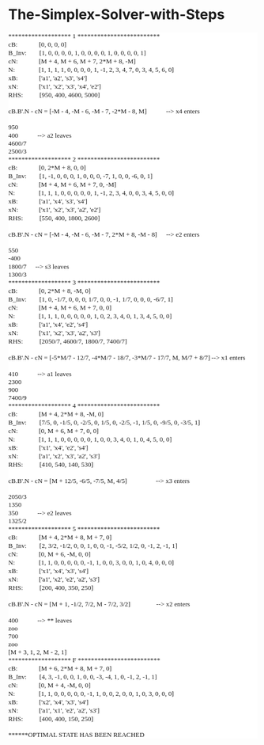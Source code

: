 # The-Simplex-Solver-with-Steps

<p style="margin-top:0pt; margin-bottom:0pt; text-align:left; font-size:10pt; background-color:#ffffff;"><span style="font-family:'var(--jp-code-font-family)';">******************* 1 *************************</span></p><p style="margin-top:0pt; margin-bottom:0pt; text-align:left; font-size:10pt; background-color:#ffffff;"><span style="font-family:'var(--jp-code-font-family)';">cB:</span><span style="width:32.64pt; display:inline-block;">&nbsp;</span><span style="font-family:'var(--jp-code-font-family)';">[0, 0, 0, 0]</span></p><p style="margin-top:0pt; margin-bottom:0pt; text-align:left; font-size:10pt; background-color:#ffffff;"><span style="font-family:'var(--jp-code-font-family)';">B_Inv:</span><span style="width:19.48pt; display:inline-block;">&nbsp;</span><span style="font-family:'var(--jp-code-font-family)';">[1, 0, 0, 0, 0, 1, 0, 0, 0, 0, 1, 0, 0, 0, 0, 1]</span></p><p style="margin-top:0pt; margin-bottom:0pt; text-align:left; font-size:10pt; background-color:#ffffff;"><span style="font-family:'var(--jp-code-font-family)';">cN:</span><span style="width:31.95pt; display:inline-block;">&nbsp;</span><span style="font-family:'var(--jp-code-font-family)';">[M + 4, M + 6, M + 7, 2*M + 8, -M]</span></p><p style="margin-top:0pt; margin-bottom:0pt; text-align:left; font-size:10pt; background-color:#ffffff;"><span style="font-family:'var(--jp-code-font-family)';">N:</span><span style="width:36.36pt; display:inline-block;">&nbsp;</span><span style="font-family:'var(--jp-code-font-family)';">[1, 1, 1, 1, 0, 0, 0, 0, 1, -1, 2, 3, 4, 7, 0, 3, 4, 5, 6, 0]</span></p><p style="margin-top:0pt; margin-bottom:0pt; text-align:left; font-size:10pt; background-color:#ffffff;"><span style="font-family:'var(--jp-code-font-family)';">xB:</span><span style="width:32.22pt; display:inline-block;">&nbsp;</span><span style="font-family:'var(--jp-code-font-family)';">[&apos;a1&apos;, &apos;a2&apos;, &apos;s3&apos;, &apos;s4&apos;]</span></p><p style="margin-top:0pt; margin-bottom:0pt; text-align:left; font-size:10pt; background-color:#ffffff;"><span style="font-family:'var(--jp-code-font-family)';">xN:</span><span style="width:31.52pt; display:inline-block;">&nbsp;</span><span style="font-family:'var(--jp-code-font-family)';">[&apos;x1&apos;, &apos;x2&apos;, &apos;x3&apos;, &apos;x4&apos;, &apos;e2&apos;]</span></p><p style="margin-top:0pt; margin-bottom:0pt; text-align:left; font-size:10pt; background-color:#ffffff;"><span style="font-family:'var(--jp-code-font-family)';">RHS:</span><span style="width:25.13pt; display:inline-block;">&nbsp;</span><span style="font-family:'var(--jp-code-font-family)';">[950, 400, 4600, 5000]</span></p><p style="margin-top:0pt; margin-bottom:0pt; text-align:left; font-size:10pt; background-color:#ffffff;"><span style="font-family:'var(--jp-code-font-family)';">&nbsp;</span></p><p style="margin-top:0pt; margin-bottom:0pt; text-align:left; font-size:10pt; background-color:#ffffff;"><span style="font-family:'var(--jp-code-font-family)';">cB.B&apos;.N - cN = [-M - 4, -M - 6, -M - 7, -2*M - 8, M]</span><span style="width:29.28pt; display:inline-block;">&nbsp;</span><span style="font-family:'var(--jp-code-font-family)';">--&gt; x4 enters</span></p><p style="margin-top:0pt; margin-bottom:0pt; text-align:left; font-size:10pt; background-color:#ffffff;"><span style="font-family:'var(--jp-code-font-family)';">&nbsp;</span></p><p style="margin-top:0pt; margin-bottom:0pt; text-align:left; font-size:10pt; background-color:#ffffff;"><span style="font-family:'var(--jp-code-font-family)';">950</span></p><p style="margin-top:0pt; margin-bottom:0pt; text-align:left; font-size:10pt; background-color:#ffffff;"><span style="font-family:'var(--jp-code-font-family)';">400</span><span style="width:29.19pt; display:inline-block;">&nbsp;</span><span style="font-family:'var(--jp-code-font-family)';">--&gt; a2 leaves</span></p><p style="margin-top:0pt; margin-bottom:0pt; text-align:left; font-size:10pt; background-color:#ffffff;"><span style="font-family:'var(--jp-code-font-family)';">4600/7</span></p><p style="margin-top:0pt; margin-bottom:0pt; text-align:left; font-size:10pt; background-color:#ffffff;"><span style="font-family:'var(--jp-code-font-family)';">2500/3</span></p><p style="margin-top:0pt; margin-bottom:0pt; text-align:left; font-size:10pt; background-color:#ffffff;"><span style="font-family:'var(--jp-code-font-family)';">******************* 2 *************************</span></p><p style="margin-top:0pt; margin-bottom:0pt; text-align:left; font-size:10pt; background-color:#ffffff;"><span style="font-family:'var(--jp-code-font-family)';">cB:</span><span style="width:32.64pt; display:inline-block;">&nbsp;</span><span style="font-family:'var(--jp-code-font-family)';">[0, 2*M + 8, 0, 0]</span></p><p style="margin-top:0pt; margin-bottom:0pt; text-align:left; font-size:10pt; background-color:#ffffff;"><span style="font-family:'var(--jp-code-font-family)';">B_Inv:</span><span style="width:19.48pt; display:inline-block;">&nbsp;</span><span style="font-family:'var(--jp-code-font-family)';">[1, -1, 0, 0, 0, 1, 0, 0, 0, -7, 1, 0, 0, -6, 0, 1]</span></p><p style="margin-top:0pt; margin-bottom:0pt; text-align:left; font-size:10pt; background-color:#ffffff;"><span style="font-family:'var(--jp-code-font-family)';">cN:</span><span style="width:31.95pt; display:inline-block;">&nbsp;</span><span style="font-family:'var(--jp-code-font-family)';">[M + 4, M + 6, M + 7, 0, -M]</span></p><p style="margin-top:0pt; margin-bottom:0pt; text-align:left; font-size:10pt; background-color:#ffffff;"><span style="font-family:'var(--jp-code-font-family)';">N:</span><span style="width:36.36pt; display:inline-block;">&nbsp;</span><span style="font-family:'var(--jp-code-font-family)';">[1, 1, 1, 0, 0, 0, 0, 0, 1, -1, 2, 3, 4, 0, 0, 3, 4, 5, 0, 0]</span></p><p style="margin-top:0pt; margin-bottom:0pt; text-align:left; font-size:10pt; background-color:#ffffff;"><span style="font-family:'var(--jp-code-font-family)';">xB:</span><span style="width:32.22pt; display:inline-block;">&nbsp;</span><span style="font-family:'var(--jp-code-font-family)';">[&apos;a1&apos;, &apos;x4&apos;, &apos;s3&apos;, &apos;s4&apos;]</span></p><p style="margin-top:0pt; margin-bottom:0pt; text-align:left; font-size:10pt; background-color:#ffffff;"><span style="font-family:'var(--jp-code-font-family)';">xN:</span><span style="width:31.52pt; display:inline-block;">&nbsp;</span><span style="font-family:'var(--jp-code-font-family)';">[&apos;x1&apos;, &apos;x2&apos;, &apos;x3&apos;, &apos;a2&apos;, &apos;e2&apos;]</span></p><p style="margin-top:0pt; margin-bottom:0pt; text-align:left; font-size:10pt; background-color:#ffffff;"><span style="font-family:'var(--jp-code-font-family)';">RHS:</span><span style="width:25.13pt; display:inline-block;">&nbsp;</span><span style="font-family:'var(--jp-code-font-family)';">[550, 400, 1800, 2600]</span></p><p style="margin-top:0pt; margin-bottom:0pt; text-align:left; font-size:10pt; background-color:#ffffff;"><span style="font-family:'var(--jp-code-font-family)';">&nbsp;</span></p><p style="margin-top:0pt; margin-bottom:0pt; text-align:left; font-size:10pt; background-color:#ffffff;"><span style="font-family:'var(--jp-code-font-family)';">cB.B&apos;.N - cN = [-M - 4, -M - 6, -M - 7, 2*M + 8, -M - 8]</span><span style="width:13.8pt; display:inline-block;">&nbsp;</span><span style="font-family:'var(--jp-code-font-family)';">--&gt; e2 enters</span></p><p style="margin-top:0pt; margin-bottom:0pt; text-align:left; font-size:10pt; background-color:#ffffff;"><span style="font-family:'var(--jp-code-font-family)';">&nbsp;</span></p><p style="margin-top:0pt; margin-bottom:0pt; text-align:left; font-size:10pt; background-color:#ffffff;"><span style="font-family:'var(--jp-code-font-family)';">550</span></p><p style="margin-top:0pt; margin-bottom:0pt; text-align:left; font-size:10pt; background-color:#ffffff;"><span style="font-family:'var(--jp-code-font-family)';">-400</span></p><p style="margin-top:0pt; margin-bottom:0pt; text-align:left; font-size:10pt; background-color:#ffffff;"><span style="font-family:'var(--jp-code-font-family)';">1800/7</span><span style="width:13.21pt; display:inline-block;">&nbsp;</span><span style="font-family:'var(--jp-code-font-family)';">--&gt; s3 leaves</span></p><p style="margin-top:0pt; margin-bottom:0pt; text-align:left; font-size:10pt; background-color:#ffffff;"><span style="font-family:'var(--jp-code-font-family)';">1300/3</span></p><p style="margin-top:0pt; margin-bottom:0pt; text-align:left; font-size:10pt; background-color:#ffffff;"><span style="font-family:'var(--jp-code-font-family)';">******************* 3 *************************</span></p><p style="margin-top:0pt; margin-bottom:0pt; text-align:left; font-size:10pt; background-color:#ffffff;"><span style="font-family:'var(--jp-code-font-family)';">cB:</span><span style="width:32.64pt; display:inline-block;">&nbsp;</span><span style="font-family:'var(--jp-code-font-family)';">[0, 2*M + 8, -M, 0]</span></p><p style="margin-top:0pt; margin-bottom:0pt; text-align:left; font-size:10pt; background-color:#ffffff;"><span style="font-family:'var(--jp-code-font-family)';">B_Inv:</span><span style="width:19.48pt; display:inline-block;">&nbsp;</span><span style="font-family:'var(--jp-code-font-family)';">[1, 0, -1/7, 0, 0, 0, 1/7, 0, 0, -1, 1/7, 0, 0, 0, -6/7, 1]</span></p><p style="margin-top:0pt; margin-bottom:0pt; text-align:left; font-size:10pt; background-color:#ffffff;"><span style="font-family:'var(--jp-code-font-family)';">cN:</span><span style="width:31.95pt; display:inline-block;">&nbsp;</span><span style="font-family:'var(--jp-code-font-family)';">[M + 4, M + 6, M + 7, 0, 0]</span></p><p style="margin-top:0pt; margin-bottom:0pt; text-align:left; font-size:10pt; background-color:#ffffff;"><span style="font-family:'var(--jp-code-font-family)';">N:</span><span style="width:36.36pt; display:inline-block;">&nbsp;</span><span style="font-family:'var(--jp-code-font-family)';">[1, 1, 1, 0, 0, 0, 0, 0, 1, 0, 2, 3, 4, 0, 1, 3, 4, 5, 0, 0]</span></p><p style="margin-top:0pt; margin-bottom:0pt; text-align:left; font-size:10pt; background-color:#ffffff;"><span style="font-family:'var(--jp-code-font-family)';">xB:</span><span style="width:32.22pt; display:inline-block;">&nbsp;</span><span style="font-family:'var(--jp-code-font-family)';">[&apos;a1&apos;, &apos;x4&apos;, &apos;e2&apos;, &apos;s4&apos;]</span></p><p style="margin-top:0pt; margin-bottom:0pt; text-align:left; font-size:10pt; background-color:#ffffff;"><span style="font-family:'var(--jp-code-font-family)';">xN:</span><span style="width:31.52pt; display:inline-block;">&nbsp;</span><span style="font-family:'var(--jp-code-font-family)';">[&apos;x1&apos;, &apos;x2&apos;, &apos;x3&apos;, &apos;a2&apos;, &apos;s3&apos;]</span></p><p style="margin-top:0pt; margin-bottom:0pt; text-align:left; font-size:10pt; background-color:#ffffff;"><span style="font-family:'var(--jp-code-font-family)';">RHS:</span><span style="width:25.13pt; display:inline-block;">&nbsp;</span><span style="font-family:'var(--jp-code-font-family)';">[2050/7, 4600/7, 1800/7, 7400/7]</span></p><p style="margin-top:0pt; margin-bottom:0pt; text-align:left; font-size:10pt; background-color:#ffffff;"><span style="font-family:'var(--jp-code-font-family)';">&nbsp;</span></p><p style="margin-top:0pt; margin-bottom:0pt; text-align:left; font-size:10pt; background-color:#ffffff;"><span style="font-family:'var(--jp-code-font-family)';">cB.B&apos;.N - cN = [-5*M/7 - 12/7, -4*M/7 - 18/7, -3*M/7 - 17/7, M, M/7 + 8/7]</span><span style="width:2.24pt; display:inline-block;">&nbsp;</span><span style="font-family:'var(--jp-code-font-family)';">--&gt; x1 enters</span></p><p style="margin-top:0pt; margin-bottom:0pt; text-align:left; font-size:10pt; background-color:#ffffff;"><span style="font-family:'var(--jp-code-font-family)';">&nbsp;</span></p><p style="margin-top:0pt; margin-bottom:0pt; text-align:left; font-size:10pt; background-color:#ffffff;"><span style="font-family:'var(--jp-code-font-family)';">410</span><span style="width:29.19pt; display:inline-block;">&nbsp;</span><span style="font-family:'var(--jp-code-font-family)';">--&gt; a1 leaves</span></p><p style="margin-top:0pt; margin-bottom:0pt; text-align:left; font-size:10pt; background-color:#ffffff;"><span style="font-family:'var(--jp-code-font-family)';">2300</span></p><p style="margin-top:0pt; margin-bottom:0pt; text-align:left; font-size:10pt; background-color:#ffffff;"><span style="font-family:'var(--jp-code-font-family)';">900</span></p><p style="margin-top:0pt; margin-bottom:0pt; text-align:left; font-size:10pt; background-color:#ffffff;"><span style="font-family:'var(--jp-code-font-family)';">7400/9</span></p><p style="margin-top:0pt; margin-bottom:0pt; text-align:left; font-size:10pt; background-color:#ffffff;"><span style="font-family:'var(--jp-code-font-family)';">******************* 4 *************************</span></p><p style="margin-top:0pt; margin-bottom:0pt; text-align:left; font-size:10pt; background-color:#ffffff;"><span style="font-family:'var(--jp-code-font-family)';">cB:</span><span style="width:32.64pt; display:inline-block;">&nbsp;</span><span style="font-family:'var(--jp-code-font-family)';">[M + 4, 2*M + 8, -M, 0]</span></p><p style="margin-top:0pt; margin-bottom:0pt; text-align:left; font-size:10pt; background-color:#ffffff;"><span style="font-family:'var(--jp-code-font-family)';">B_Inv:</span><span style="width:19.48pt; display:inline-block;">&nbsp;</span><span style="font-family:'var(--jp-code-font-family)';">[7/5, 0, -1/5, 0, -2/5, 0, 1/5, 0, -2/5, -1, 1/5, 0, -9/5, 0, -3/5, 1]</span></p><p style="margin-top:0pt; margin-bottom:0pt; text-align:left; font-size:10pt; background-color:#ffffff;"><span style="font-family:'var(--jp-code-font-family)';">cN:</span><span style="width:31.95pt; display:inline-block;">&nbsp;</span><span style="font-family:'var(--jp-code-font-family)';">[0, M + 6, M + 7, 0, 0]</span></p><p style="margin-top:0pt; margin-bottom:0pt; text-align:left; font-size:10pt; background-color:#ffffff;"><span style="font-family:'var(--jp-code-font-family)';">N:</span><span style="width:36.36pt; display:inline-block;">&nbsp;</span><span style="font-family:'var(--jp-code-font-family)';">[1, 1, 1, 0, 0, 0, 0, 0, 1, 0, 0, 3, 4, 0, 1, 0, 4, 5, 0, 0]</span></p><p style="margin-top:0pt; margin-bottom:0pt; text-align:left; font-size:10pt; background-color:#ffffff;"><span style="font-family:'var(--jp-code-font-family)';">xB:</span><span style="width:32.22pt; display:inline-block;">&nbsp;</span><span style="font-family:'var(--jp-code-font-family)';">[&apos;x1&apos;, &apos;x4&apos;, &apos;e2&apos;, &apos;s4&apos;]</span></p><p style="margin-top:0pt; margin-bottom:0pt; text-align:left; font-size:10pt; background-color:#ffffff;"><span style="font-family:'var(--jp-code-font-family)';">xN:</span><span style="width:31.52pt; display:inline-block;">&nbsp;</span><span style="font-family:'var(--jp-code-font-family)';">[&apos;a1&apos;, &apos;x2&apos;, &apos;x3&apos;, &apos;a2&apos;, &apos;s3&apos;]</span></p><p style="margin-top:0pt; margin-bottom:0pt; text-align:left; font-size:10pt; background-color:#ffffff;"><span style="font-family:'var(--jp-code-font-family)';">RHS:</span><span style="width:25.13pt; display:inline-block;">&nbsp;</span><span style="font-family:'var(--jp-code-font-family)';">[410, 540, 140, 530]</span></p><p style="margin-top:0pt; margin-bottom:0pt; text-align:left; font-size:10pt; background-color:#ffffff;"><span style="font-family:'var(--jp-code-font-family)';">&nbsp;</span></p><p style="margin-top:0pt; margin-bottom:0pt; text-align:left; font-size:10pt; background-color:#ffffff;"><span style="font-family:'var(--jp-code-font-family)';">cB.B&apos;.N - cN = [M + 12/5, -6/5, -7/5, M, 4/5]</span><span style="width:43.86pt; display:inline-block;">&nbsp;</span><span style="font-family:'var(--jp-code-font-family)';">--&gt; x3 enters</span></p><p style="margin-top:0pt; margin-bottom:0pt; text-align:left; font-size:10pt; background-color:#ffffff;"><span style="font-family:'var(--jp-code-font-family)';">&nbsp;</span></p><p style="margin-top:0pt; margin-bottom:0pt; text-align:left; font-size:10pt; background-color:#ffffff;"><span style="font-family:'var(--jp-code-font-family)';">2050/3</span></p><p style="margin-top:0pt; margin-bottom:0pt; text-align:left; font-size:10pt; background-color:#ffffff;"><span style="font-family:'var(--jp-code-font-family)';">1350</span></p><p style="margin-top:0pt; margin-bottom:0pt; text-align:left; font-size:10pt; background-color:#ffffff;"><span style="font-family:'var(--jp-code-font-family)';">350</span><span style="width:29.19pt; display:inline-block;">&nbsp;</span><span style="font-family:'var(--jp-code-font-family)';">--&gt; e2 leaves</span></p><p style="margin-top:0pt; margin-bottom:0pt; text-align:left; font-size:10pt; background-color:#ffffff;"><span style="font-family:'var(--jp-code-font-family)';">1325/2</span></p><p style="margin-top:0pt; margin-bottom:0pt; text-align:left; font-size:10pt; background-color:#ffffff;"><span style="font-family:'var(--jp-code-font-family)';">******************* 5 *************************</span></p><p style="margin-top:0pt; margin-bottom:0pt; text-align:left; font-size:10pt; background-color:#ffffff;"><span style="font-family:'var(--jp-code-font-family)';">cB:</span><span style="width:32.64pt; display:inline-block;">&nbsp;</span><span style="font-family:'var(--jp-code-font-family)';">[M + 4, 2*M + 8, M + 7, 0]</span></p><p style="margin-top:0pt; margin-bottom:0pt; text-align:left; font-size:10pt; background-color:#ffffff;"><span style="font-family:'var(--jp-code-font-family)';">B_Inv:</span><span style="width:19.48pt; display:inline-block;">&nbsp;</span><span style="font-family:'var(--jp-code-font-family)';">[2, 3/2, -1/2, 0, 0, 1, 0, 0, -1, -5/2, 1/2, 0, -1, 2, -1, 1]</span></p><p style="margin-top:0pt; margin-bottom:0pt; text-align:left; font-size:10pt; background-color:#ffffff;"><span style="font-family:'var(--jp-code-font-family)';">cN:</span><span style="width:31.95pt; display:inline-block;">&nbsp;</span><span style="font-family:'var(--jp-code-font-family)';">[0, M + 6, -M, 0, 0]</span></p><p style="margin-top:0pt; margin-bottom:0pt; text-align:left; font-size:10pt; background-color:#ffffff;"><span style="font-family:'var(--jp-code-font-family)';">N:</span><span style="width:36.36pt; display:inline-block;">&nbsp;</span><span style="font-family:'var(--jp-code-font-family)';">[1, 1, 0, 0, 0, 0, 0, -1, 1, 0, 0, 3, 0, 0, 1, 0, 4, 0, 0, 0]</span></p><p style="margin-top:0pt; margin-bottom:0pt; text-align:left; font-size:10pt; background-color:#ffffff;"><span style="font-family:'var(--jp-code-font-family)';">xB:</span><span style="width:32.22pt; display:inline-block;">&nbsp;</span><span style="font-family:'var(--jp-code-font-family)';">[&apos;x1&apos;, &apos;x4&apos;, &apos;x3&apos;, &apos;s4&apos;]</span></p><p style="margin-top:0pt; margin-bottom:0pt; text-align:left; font-size:10pt; background-color:#ffffff;"><span style="font-family:'var(--jp-code-font-family)';">xN:</span><span style="width:31.52pt; display:inline-block;">&nbsp;</span><span style="font-family:'var(--jp-code-font-family)';">[&apos;a1&apos;, &apos;x2&apos;, &apos;e2&apos;, &apos;a2&apos;, &apos;s3&apos;]</span></p><p style="margin-top:0pt; margin-bottom:0pt; text-align:left; font-size:10pt; background-color:#ffffff;"><span style="font-family:'var(--jp-code-font-family)';">RHS:</span><span style="width:25.13pt; display:inline-block;">&nbsp;</span><span style="font-family:'var(--jp-code-font-family)';">[200, 400, 350, 250]</span></p><p style="margin-top:0pt; margin-bottom:0pt; text-align:left; font-size:10pt; background-color:#ffffff;"><span style="font-family:'var(--jp-code-font-family)';">&nbsp;</span></p><p style="margin-top:0pt; margin-bottom:0pt; text-align:left; font-size:10pt; background-color:#ffffff;"><span style="font-family:'var(--jp-code-font-family)';">cB.B&apos;.N - cN = [M + 1, -1/2, 7/2, M - 7/2, 3/2]</span><span style="width:39.45pt; display:inline-block;">&nbsp;</span><span style="font-family:'var(--jp-code-font-family)';">--&gt; x2 enters</span></p><p style="margin-top:0pt; margin-bottom:0pt; text-align:left; font-size:10pt; background-color:#ffffff;"><span style="font-family:'var(--jp-code-font-family)';">&nbsp;</span></p><p style="margin-top:0pt; margin-bottom:0pt; text-align:left; font-size:10pt; background-color:#ffffff;"><span style="font-family:'var(--jp-code-font-family)';">400</span><span style="width:29.19pt; display:inline-block;">&nbsp;</span><span style="font-family:'var(--jp-code-font-family)';">--&gt; ** leaves</span></p><p style="margin-top:0pt; margin-bottom:0pt; text-align:left; font-size:10pt; background-color:#ffffff;"><span style="font-family:'var(--jp-code-font-family)';">zoo</span></p><p style="margin-top:0pt; margin-bottom:0pt; text-align:left; font-size:10pt; background-color:#ffffff;"><span style="font-family:'var(--jp-code-font-family)';">700</span></p><p style="margin-top:0pt; margin-bottom:0pt; text-align:left; font-size:10pt; background-color:#ffffff;"><span style="font-family:'var(--jp-code-font-family)';">zoo</span></p><p style="margin-top:0pt; margin-bottom:0pt; text-align:left; font-size:10pt; background-color:#ffffff;"><span style="font-family:'var(--jp-code-font-family)';">[M + 3, 1, 2, M - 2, 1]</span></p><p style="margin-top:0pt; margin-bottom:0pt; text-align:left; font-size:10pt; background-color:#ffffff;"><span style="font-family:'var(--jp-code-font-family)';">******************* F *************************</span></p><p style="margin-top:0pt; margin-bottom:0pt; text-align:left; font-size:10pt; background-color:#ffffff;"><span style="font-family:'var(--jp-code-font-family)';">cB:</span><span style="width:32.64pt; display:inline-block;">&nbsp;</span><span style="font-family:'var(--jp-code-font-family)';">[M + 6, 2*M + 8, M + 7, 0]</span></p><p style="margin-top:0pt; margin-bottom:0pt; text-align:left; font-size:10pt; background-color:#ffffff;"><span style="font-family:'var(--jp-code-font-family)';">B_Inv:</span><span style="width:19.48pt; display:inline-block;">&nbsp;</span><span style="font-family:'var(--jp-code-font-family)';">[4, 3, -1, 0, 0, 1, 0, 0, -3, -4, 1, 0, -1, 2, -1, 1]</span></p><p style="margin-top:0pt; margin-bottom:0pt; text-align:left; font-size:10pt; background-color:#ffffff;"><span style="font-family:'var(--jp-code-font-family)';">cN:</span><span style="width:31.95pt; display:inline-block;">&nbsp;</span><span style="font-family:'var(--jp-code-font-family)';">[0, M + 4, -M, 0, 0]</span></p><p style="margin-top:0pt; margin-bottom:0pt; text-align:left; font-size:10pt; background-color:#ffffff;"><span style="font-family:'var(--jp-code-font-family)';">N:</span><span style="width:36.36pt; display:inline-block;">&nbsp;</span><span style="font-family:'var(--jp-code-font-family)';">[1, 1, 0, 0, 0, 0, 0, -1, 1, 0, 0, 2, 0, 0, 1, 0, 3, 0, 0, 0]</span></p><p style="margin-top:0pt; margin-bottom:0pt; text-align:left; font-size:10pt; background-color:#ffffff;"><span style="font-family:'var(--jp-code-font-family)';">xB:</span><span style="width:32.22pt; display:inline-block;">&nbsp;</span><span style="font-family:'var(--jp-code-font-family)';">[&apos;x2&apos;, &apos;x4&apos;, &apos;x3&apos;, &apos;s4&apos;]</span></p><p style="margin-top:0pt; margin-bottom:0pt; text-align:left; font-size:10pt; background-color:#ffffff;"><span style="font-family:'var(--jp-code-font-family)';">xN:</span><span style="width:31.52pt; display:inline-block;">&nbsp;</span><span style="font-family:'var(--jp-code-font-family)';">[&apos;a1&apos;, &apos;x1&apos;, &apos;e2&apos;, &apos;a2&apos;, &apos;s3&apos;]</span></p><p style="margin-top:0pt; margin-bottom:0pt; text-align:left; font-size:10pt; background-color:#ffffff;"><span style="font-family:'var(--jp-code-font-family)';">RHS:</span><span style="width:25.13pt; display:inline-block;">&nbsp;</span><span style="font-family:'var(--jp-code-font-family)';">[400, 400, 150, 250]</span></p><p style="margin-top:0pt; margin-bottom:0pt; text-align:left; font-size:10pt; background-color:#ffffff;"><span style="font-family:'var(--jp-code-font-family)';">&nbsp;</span></p><p style="margin-top:0pt; margin-bottom:0pt; text-align:left; font-size:10pt; background-color:#ffffff;"><span style="font-family:'var(--jp-code-font-family)';">******OPTIMAL STATE HAS BEEN REACHED</span></p><p style="margin-top:0pt; margin-bottom:0pt; text-indent:14.2pt;">&nbsp;</p>

